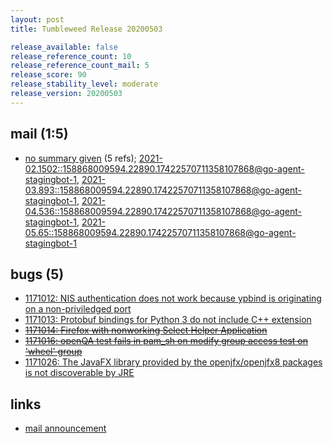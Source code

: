 ```yaml
---
layout: post
title: Tumbleweed Release 20200503

release_available: false
release_reference_count: 10
release_reference_count_mail: 5
release_score: 90
release_stability_level: moderate
release_version: 20200503
---
```


## mail (1:5)

- [no summary given](https://lists.opensuse.org/archives/list/factory@lists.opensuse.org/thread/U5IO5B56UNLGLHEJF5AVA6LPAM3ESJ6K) (5 refs); [2021-02.1502::<158868009594.22890.17422570711358107868@go-agent-stagingbot-1>](https://lists.opensuse.org/archives/list/factory@lists.opensuse.org/thread/U5IO5B56UNLGLHEJF5AVA6LPAM3ESJ6K), [2021-03.893::<158868009594.22890.17422570711358107868@go-agent-stagingbot-1>](https://lists.opensuse.org/archives/list/factory@lists.opensuse.org/thread/U5IO5B56UNLGLHEJF5AVA6LPAM3ESJ6K), [2021-04.536::<158868009594.22890.17422570711358107868@go-agent-stagingbot-1>](https://lists.opensuse.org/archives/list/factory@lists.opensuse.org/thread/U5IO5B56UNLGLHEJF5AVA6LPAM3ESJ6K), [2021-05.65::<158868009594.22890.17422570711358107868@go-agent-stagingbot-1>](https://lists.opensuse.org/archives/list/factory@lists.opensuse.org/thread/U5IO5B56UNLGLHEJF5AVA6LPAM3ESJ6K)

## bugs (5)

<!--more-->

- [1171012: NIS authentication does not work because ypbind is originating on a non-priviledged port](https://bugzilla.opensuse.org/show_bug.cgi?id=1171012)
- [1171013: Protobuf bindings for Python 3 do not include C++ extension](https://bugzilla.opensuse.org/show_bug.cgi?id=1171013)
- ~~[1171014: Firefox with nonworking Select Helper Application](https://bugzilla.opensuse.org/show_bug.cgi?id=1171014)~~
- ~~[1171016: openQA test fails in pam_sh on modify group access test on 'wheel' group](https://bugzilla.opensuse.org/show_bug.cgi?id=1171016)~~
- [1171026: The JavaFX library provided by the openjfx/openjfx8 packages is not discoverable by JRE](https://bugzilla.opensuse.org/show_bug.cgi?id=1171026)



## links

- [mail announcement](https://lists.opensuse.org/archives/list/factory@lists.opensuse.org/thread/U5IO5B56UNLGLHEJF5AVA6LPAM3ESJ6K)
